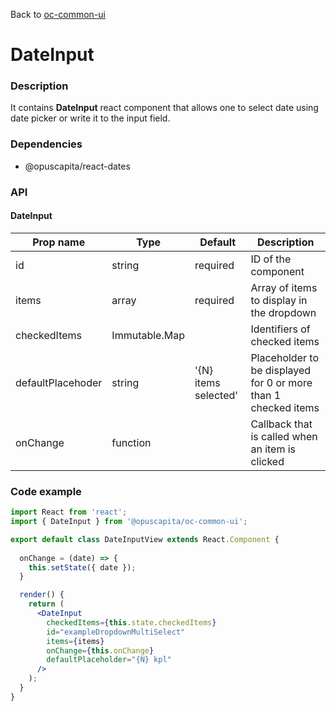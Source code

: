 Back to [oc-common-ui](../../README.md)

# DateInput

### Description

It contains **DateInput** react component that allows one to select date using date picker or write it to the input field.

### Dependencies

- @opuscapita/react-dates

### API

#### DateInput

Prop name | Type | Default | Description
--- | --- | --- | ---
id | string | required | ID of the component
items | array | required | Array of items to display in the dropdown
checkedItems | Immutable.Map | | Identifiers of checked items
defaultPlacehoder | string | '{N} items selected' | Placeholder to be displayed for 0 or more than 1 checked items
onChange | function | | Callback that is called when an item is clicked

### Code example

```jsx
import React from 'react';
import { DateInput } from '@opuscapita/oc-common-ui';

export default class DateInputView extends React.Component {
  
  onChange = (date) => {
    this.setState({ date });
  }

  render() {
    return (
      <DateInput
        checkedItems={this.state.checkedItems}
        id="exampleDropdownMultiSelect"
        items={items}
        onChange={this.onChange}
        defaultPlaceholder="{N} kpl"
      />
    );
  }
}
```
